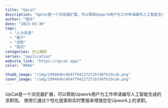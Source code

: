 ```yaml
---
title: "Upcat"
description: "UpCat是一个浏览器扩展，可以帮助Upwork用户为工作申请编写人工智能生成的求职信。 使用它通过个性化提案和实时警报"
author: "瑞东"
date: "2023-03-30"
tags:
  - "人力资源"
  - "客户"
  - "求职"
  - "简历"
categories: 办公辅助
series: "application"
website_link: "https://upcat.app/"
color: "#666"

thumb_image: "/img/299464bc4b4ff942272f2b7d8fb19cab.png"
cover_image: "/img/299464bc4b4ff942272f2b7d8fb19cab.png"
---
```


UpCat是一个浏览器扩展，可以帮助Upwork用户为工作申请编写人工智能生成的求职信。 使用它通过个性化提案和实时警报来增强您在Upwork上的求职。